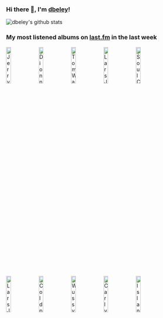 ### Hi there 👋, I'm [dbeley](https://dbeley.ovh/en)!

![dbeley's github stats](https://github-readme-stats.vercel.app/api?username=dbeley)

### My most listened albums on [last.fm](https://www.last.fm/user/d_beley) in the last week

[<img src='https://lastfm.freetls.fastly.net/i/u/300x300/119ab04e57984577b61a87683c6391f3.png' width='16%' height='16%' alt='Jerry Martin - SimCity 3000: The Soundtrack'>](https://www.last.fm/music/jerry%2bmartin/simcity%2b3000%253a%2bthe%2bsoundtrack)&nbsp;
[<img src='https://lastfm.freetls.fastly.net/i/u/300x300/b81b00b0a7a850134cc4bddc80a85a19.png' width='16%' height='16%' alt='Dionne Warwick - The Very Best of Dionne Warwick'>](https://www.last.fm/music/dionne%2bwarwick/the%2bvery%2bbest%2bof%2bdionne%2bwarwick)&nbsp;
[<img src='https://lastfm.freetls.fastly.net/i/u/300x300/e8031cdb6ec14a908ca2be5afa2c0de9.png' width='16%' height='16%' alt='Tom Waits - Swordfishtrombones'>](https://www.last.fm/music/tom%2bwaits/swordfishtrombones)&nbsp;
[<img src='https://lastfm.freetls.fastly.net/i/u/300x300/ca28d8a2092b449fbb1f4e9ee2343d45.jpg' width='16%' height='16%' alt='Lars Jansson Trio - In Search of Lost Time'>](https://www.last.fm/music/lars%2bjansson%2btrio/in%2bsearch%2bof%2blost%2btime)&nbsp;
[<img src='https://lastfm.freetls.fastly.net/i/u/300x300/d5c7f7190177cff4448d75d24be844b4.png' width='16%' height='16%' alt='Soul Coughing - Ruby Vroom'>](https://www.last.fm/music/soul%2bcoughing/ruby%2bvroom)&nbsp;
<br>
[<img src='https://lastfm.freetls.fastly.net/i/u/300x300/62b7ec15d397c59f20fc5603ecd59141.jpg' width='16%' height='16%' alt='Lars Jansson Trio - Koan'>](https://www.last.fm/music/lars%2bjansson%2btrio/koan)&nbsp;
[<img src='https://lastfm.freetls.fastly.net/i/u/300x300/fce31d4841bc76861f5ff024281c61d6.png' width='16%' height='16%' alt='Coldplay - Music of the Spheres'>](https://www.last.fm/music/coldplay/music%2bof%2bthe%2bspheres)&nbsp;
[<img src='https://lastfm.freetls.fastly.net/i/u/300x300/93555d07c3e948c897ed1bc2dcf90743.jpg' width='16%' height='16%' alt='Wussy - Left for Dead'>](https://www.last.fm/music/wussy/left%2bfor%2bdead)&nbsp;
[<img src='https://lastfm.freetls.fastly.net/i/u/300x300/4af31a783ede9676743e85db2efb2d4c.png' width='16%' height='16%' alt='Carly Rae Jepsen - Dedicated'>](https://www.last.fm/music/carly%2brae%2bjepsen/dedicated)&nbsp;
[<img src='https://lastfm.freetls.fastly.net/i/u/300x300/79d9ecf3ab0435af0b97c1303e91251f.jpg' width='16%' height='16%' alt='Islands - Return to the Sea'>](https://www.last.fm/music/islands/return%2bto%2bthe%2bsea)&nbsp;
<br>
